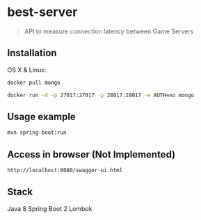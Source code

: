 # best-server
> API to measure connection latency between Game Servers

## Installation

OS X & Linux:

```sh
docker pull mongo
```

```sh
docker run -d -p 27017:27017 -p 28017:28017 -e AUTH=no mongo
```

## Usage example

```sh
mvn spring-boot:run
```

## Access in browser (Not Implemented)

```sh
http://localhost:8080/swagger-ui.html
```

## Stack
Java 8
Spring Boot 2
Lombok
